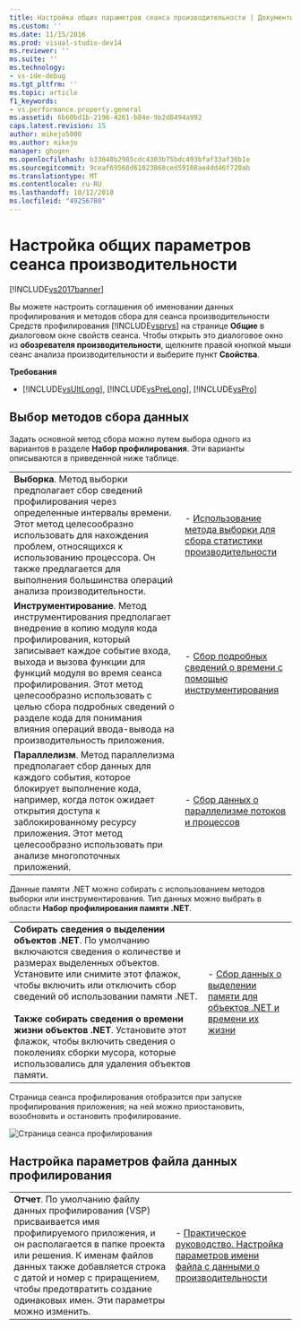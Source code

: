 ```yaml
---
title: Настройка общих параметров сеанса производительности | Документы Майкрософт
ms.custom: ''
ms.date: 11/15/2016
ms.prod: visual-studio-dev14
ms.reviewer: ''
ms.suite: ''
ms.technology:
- vs-ide-debug
ms.tgt_pltfrm: ''
ms.topic: article
f1_keywords:
- vs.performance.property.general
ms.assetid: 6b60bd1b-2198-4261-b84e-9b2d8494a992
caps.latest.revision: 15
author: mikejo5000
ms.author: mikejo
manager: ghogen
ms.openlocfilehash: b33848b2985cdc4303b75bdc493bfaf33af36b1e
ms.sourcegitcommit: 9ceaf69568d61023868ced59108ae4dd46f720ab
ms.translationtype: MT
ms.contentlocale: ru-RU
ms.lasthandoff: 10/12/2018
ms.locfileid: "49256780"
---
```

# <a name="setting-general-performance-session-options"></a>Настройка общих параметров сеанса производительности
[!INCLUDE[vs2017banner](../includes/vs2017banner.md)]

Вы можете настроить соглашения об именовании данных профилирования и методов сбора для сеанса производительности Средств профилирования [!INCLUDE[vsprvs](../includes/vsprvs-md.md)] на странице **Общие** в диалоговом окне свойств сеанса. Чтобы открыть это диалоговое окно из **обозревателя производительности**, щелкните правой кнопкой мыши сеанс анализа производительности и выберите пункт **Свойства**.  
  
 **Требования**  
  
-   [!INCLUDE[vsUltLong](../includes/vsultlong-md.md)], [!INCLUDE[vsPreLong](../includes/vsprelong-md.md)], [!INCLUDE[vsPro](../includes/vspro-md.md)]  
  
## <a name="choosing-data-collection-methods"></a>Выбор методов сбора данных  
 Задать основной метод сбора можно путем выбора одного из вариантов в разделе **Набор профилирования**. Эти варианты описываются в приведенной ниже таблице.  
  
|||  
|-|-|  
|**Выборка**. Метод выборки предполагает сбор сведений профилирования через определенные интервалы времени. Этот метод целесообразно использовать для нахождения проблем, относящихся к использованию процессора. Он также предлагается для выполнения большинства операций анализа производительности.|-   [Использование метода выборки для сбора статистики производительности](../profiling/collecting-performance-statistics-by-using-sampling.md)|  
|**Инструментирование**. Метод инструментирования предполагает внедрение в копию модуля кода профилирования, который записывает каждое событие входа, выхода и вызова функции для функций модуля во время сеанса профилирования. Этот метод целесообразно использовать с целью сбора подробных сведений о разделе кода для понимания влияния операций ввода-вывода на производительность приложения.|-   [Сбор подробных сведений о времени с помощью инструментирования](../profiling/collecting-detailed-timing-data-by-using-instrumentation.md)|  
|**Параллелизм**. Метод параллелизма предполагает сбор данных для каждого события, которое блокирует выполнение кода, например, когда поток ожидает открытия доступа к заблокированному ресурсу приложения. Этот метод целесообразно использовать при анализе многопоточных приложений.|-   [Сбор данных о параллелизме потоков и процессов](../profiling/collecting-thread-and-process-concurrency-data.md)|  
  
 Данные памяти .NET можно собирать с использованием методов выборки или инструментирования. Тип данных можно выбрать в области **Набор профилирования памяти .NET**.  
  
|||  
|-|-|  
|**Собирать сведения о выделении объектов .NET**. По умолчанию включаются сведения о количестве и размерах выделенных объектов. Установите или снимите этот флажок, чтобы включить или отключить сбор сведений об использовании памяти .NET.<br /><br /> **Также собирать сведения о времени жизни объектов .NET**. Установите этот флажок, чтобы включить сведения о поколениях сборки мусора, которые использовались для удаления объектов памяти.|-   [Сбор данных о выделении памяти для объектов .NET и времени их жизни](../profiling/collecting-dotnet-memory-allocation-and-lifetime-data.md)|  
  
 Страница сеанса профилирования отобразится при запуске профилирования приложения; на ней можно приостановить, возобновить и остановить профилирование.  
  
 ![Страница сеанса профилирования](../profiling/media/prof-profilingsessionpage.png "PROF_ProfilingSessionPage")  
  
## <a name="setting-profiling-datra-file-options"></a>Настройка параметров файла данных профилирования  
  
|||  
|-|-|  
|**Отчет**. По умолчанию файлу данных профилирования (VSP) присваивается имя профилируемого приложения, и он располагается в папке проекта или решения. К именам файлов данных также добавляется строка с датой и номер с приращением, чтобы предотвратить создание одинаковых имен. Эти параметры можно изменить.|-   [Практическое руководство. Настройка параметров имени файла с данными о производительности](../profiling/how-to-set-performance-data-file-name-options.md)|



